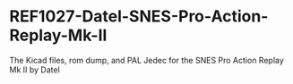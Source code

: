 # REF1027-Datel-SNES-Pro-Action-Replay-Mk-II
The Kicad files, rom dump, and PAL Jedec for the SNES Pro Action Replay Mk II by Datel
